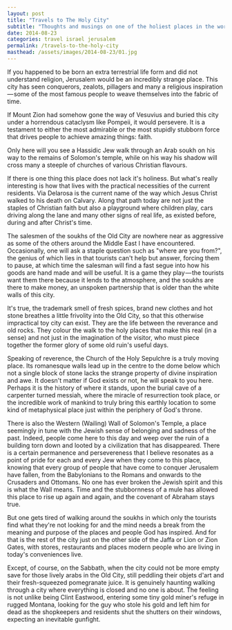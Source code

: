 ```yaml
---
layout: post
title: "Travels to The Holy City"
subtitle: "Thoughts and musings on one of the holiest places in the world, Jerusalem"
date: 2014-08-23
categories: travel israel jerusalem
permalink: /travels-to-the-holy-city
masthead: /assets/images/2014-08-23/01.jpg
---
```

If you happened to be born an extra terrestrial life form and did not understand religion, Jerusalem would be an incredibly strange place. This city has seen conquerors, zealots, pillagers and many a religious inspiration — some of the most famous people to weave themselves into the fabric of time.

If Mount Zion had somehow gone the way of Vesuvius and buried this city under a horrendous cataclysm like Pompeii, it would persevere. It is a testament to either the most admirable or the most stupidly stubborn force that drives people to achieve amazing things: faith.

Only here will you see a Hassidic Jew walk through an Arab soukh on his way to the remains of Solomon's temple, while on his way his shadow will cross many a steeple of churches of various Christian flavours.

If there is one thing this place does not lack it's holiness. But what's really interesting is how that lives with the practical necessities of the current residents. Via Delarosa is the current name of the way which Jesus Christ walked to his death on Calvary. Along that path today are not just the staples of Christian faith but also a playground where children play, cars driving along the lane and many other signs of real life, as existed before, during and after Christ's time.

The salesmen of the soukhs of the Old City are nowhere near as aggressive as some of the others around the Middle East I have encountered. Occasionally, one will ask a staple question such as "where are you from?", the genius of which lies in that tourists can't help but answer, forcing them to pause, at which time the salesman will find a fast segue into how his goods are hand made and will be useful. It is a game they play — the tourists want them there because it lends to the atmosphere, and the soukhs are there to make money, an unspoken partnership that is older than the white walls of this city.

It's true, the trademark smell of fresh spices, brand new clothes and hot stone breathes a little frivolity into the Old City, so that this otherwise impractical toy city can exist. They are the life between the reverance and old rocks. They colour the walk to the holy places that make this real (in a sense) and not just in the imagination of the visitor, who must piece together the former glory of some old ruin's useful days.

Speaking of reverence, the Church of the Holy Sepulchre is a truly moving place. Its romanesque walls lead up in the centre to the dome below which not a single block of stone lacks the strange property of divine inspiration and awe. It doesn't matter if God exists or not, he will speak to you here. Perhaps it is the history of where it stands, upon the burial cave of a carpenter turned messiah, where the miracle of resurrection took place, or the incredible work of mankind to truly bring this earthly location to some kind of metaphysical place just within the periphery of God's throne.

There is also the Western (Wailing) Wall of Solomon's Temple, a place seemingly in tune with the Jewish sense of belonging and sadness of the past. Indeed, people come here to this day and weep over the ruin of a building torn down and looted by a civilization that has disappeared. There is a certain permanence and persevereness that I believe resonates as a point of pride for each and every Jew when they come to this place, knowing that every group of people that have come to conquer Jerusalem have fallen, from the Babylonians to the Romans and onwards to the Crusaders and Ottomans. No one has ever broken the Jewish spirit and this is what the Wall means. Time and the stubbornness of a mule has allowed this place to rise up again and again, and the covenant of Abraham stays true.

But one gets tired of walking around the soukhs in which only the tourists find what they're not looking for and the mind needs a break from the meaning and purpose of the places and people God has inspired. And for that is the rest of the city just on the other side of the Jaffa or Lion or Zion Gates, with stores, restaurants and places modern people who are living in today's conveniences live.

Except, of course, on the Sabbath, when the city could not be more empty save for those lively arabs in the Old City, still peddling their objets d'art and their fresh-squeezed pomegranate juice. It is genuinely haunting walking through a city where everything is closed and no one is about. The feeling is not unlike being Clint Eastwood, entering some tiny gold miner's refuge in rugged Montana, looking for the guy who stole his gold and left him for dead as the shopkeepers and residents shut the shutters on their windows, expecting an inevitable gunfight.
